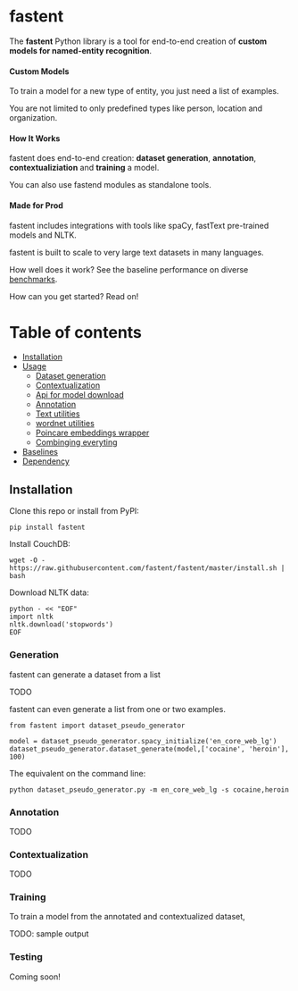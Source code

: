 # fastent

The **fastent** Python library is a tool for end-to-end creation of **custom models for named-entity recognition**.

#### Custom Models

To train a model for a new type of entity, you just need a list of examples.

You are not limited to only predefined types like person, location and organization.

#### How It Works

fastent does end-to-end creation: **dataset generation**, **annotation**, **contextualiziation** and **training** a model.

You can also use fastend modules as standalone tools.


#### Made for Prod

fastent includes integrations with tools like spaCy, fastText pre-trained models and NLTK.

fastent is built to scale to very large text datasets in many languages.


How well does it work?  See the baseline performance on diverse [benchmarks](/benchmarks).

How can you get started?  Read on!

Table of contents
=================

<!--ts-->
 * [Installation](#installation)
 * [Usage](#usage)
    * [Dataset generation](#Dataset-Generation)
    * [Contextualization](#Contextualization)
    * [Api for model download](#Api)
    * [Annotation](#Annotation)
    * [Text utilities](#Text-utilities)
    * [wordnet utilities](#Wordnet)
    * [Poincare embeddings wrapper](#Poincare)
    * [Combinging everyting](#combo)
 * [Baselines](#tests)
 * [Dependency](#dependency)
<!--te-->


## Installation

Clone this repo or install from PyPI:
```
pip install fastent
```

Install CouchDB:
```
wget -O - https://raw.githubusercontent.com/fastent/fastent/master/install.sh | bash
```

Download NLTK data:

```
python - << "EOF"
import nltk
nltk.download('stopwords')
EOF
```

### Generation

fastent can generate a dataset from a list

TODO

fastent can even generate a list from one or two examples.
```
from fastent import dataset_pseudo_generator

model = dataset_pseudo_generator.spacy_initialize('en_core_web_lg')
dataset_pseudo_generator.dataset_generate(model,['cocaine', 'heroin'], 100)
```

The equivalent on the command line:
```
python dataset_pseudo_generator.py -m en_core_web_lg -s cocaine,heroin
```

### Annotation

TODO

### Contextualization

TODO

### Training
To train a model from the annotated and contextualized dataset, 

TODO: sample output

### Testing

Coming soon!


